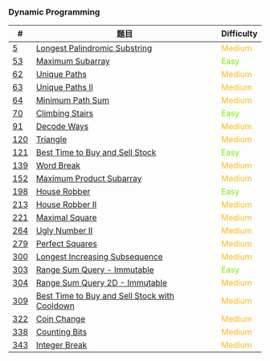### Dynamic Programming

| #                     | 题目                                                         | Difficulty                                 |
| --------------------- | ------------------------------------------------------------ | ------------------------------------------ |
| [5](0005/README.md)   | [Longest Palindromic Substring](0005/README.md)              | <span style='color:#FFB90F;'>Medium</span> |
| [53](0053/README.md)  | [Maximum Subarray](0053/README.md)                           | <span style='color: #76EE00;'>Easy</span>  |
| [62](0062/README.md)  | [Unique Paths](0062/README.md)                               | <span style='color:#FFB90F;'>Medium</span> |
| [63](0063/README.md)  | [Unique Paths II](0063/README.md)                            | <span style='color:#FFB90F;'>Medium</span> |
| [64](0064/README.md)  | [Minimum Path Sum](0064/README.md)                           | <span style='color:#FFB90F;'>Medium</span> |
| [70](0070/README.md)  | [Climbing Stairs](0070/README.md)                            | <span style='color: #76EE00;'>Easy</span>  |
| [91](0091/README.md)  | [Decode Ways](0091/README.md)                                | <span style='color:#FFB90F;'>Medium</span> |
| [120](0120/README.md) | [Triangle](0120/README.md)                                   | <span style='color:#FFB90F;'>Medium</span> |
| [121](0121/README.md) | [Best Time to Buy and Sell Stock](0121/README.md)            | <span style='color: #76EE00;'>Easy</span>  |
| [139](0139/README.md) | [Word Break](0139/README.md)                                 | <span style='color:#FFB90F;'>Medium</span> |
| [152](0152/README.md) | [Maximum Product Subarray](0152/README.md)                   | <span style='color:#FFB90F;'>Medium</span> |
| [198](0198/README.md) | [House Robber](0198/README.md)                               | <span style='color: #76EE00;'>Easy</span>  |
| [213](0213/README.md) | [House Robber II](0213/README.md)                            | <span style='color:#FFB90F;'>Medium</span> |
| [221](0221/README.md) | [Maximal Square](0221/README.md)                             | <span style='color:#FFB90F;'>Medium</span> |
| [264](0264/README.md) | [Ugly Number II](0264/README.md)                             | <span style='color:#FFB90F;'>Medium</span> |
| [279](0279/README.md) | [Perfect Squares](0279/README.md)                            | <span style='color:#FFB90F;'>Medium</span> |
| [300](0300/README.md) | [Longest Increasing Subsequence](0300/README.md)             | <span style='color:#FFB90F;'>Medium</span> |
| [303](0303/README.md) | [Range Sum Query - Immutable](0303/README.md)                | <span style='color: #76EE00;'>Easy</span>  |
| [304](0304/README.md) | [Range Sum Query 2D - Immutable](0304/README.md)             | <span style='color:#FFB90F;'>Medium</span> |
| [309](0309/README.md) | [Best Time to Buy and Sell Stock with Cooldown](0309/README.md) | <span style='color:#FFB90F;'>Medium</span> |
| [322](0322/README.md) | [Coin Change](0322/README.md)                                | <span style='color:#FFB90F;'>Medium</span> |
| [338](0338/README.md) | [Counting Bits](0338/README.md)                              | <span style='color:#FFB90F;'>Medium</span> |
| [343](0343/README.md) | [Integer Break](0343/README.md)                              | <span style='color:#FFB90F;'>Medium</span> |

